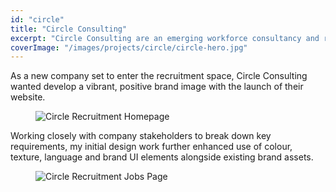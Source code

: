 ```yaml
---
id: "circle"
title: "Circle Consulting"
excerpt: "Circle Consulting are an emerging workforce consultancy and recruitment agaency based in Bath."
coverImage: "/images/projects/circle/circle-hero.jpg"
---
```


As a new company set to enter the recruitment space, Circle Consulting wanted develop a vibrant, positive brand image with the launch of their website.

<figure><img src='/images/projects/circle/circle-homepage.jpg' alt='Circle Recruitment Homepage'></figure>

Working closely with company stakeholders to break down key requirements, my initial design work further enhanced use of colour, texture, language and brand UI elements alongside existing brand assets.

<figure><img src='/images/projects/circle/circle-jobspage.jpg' alt='Circle Recruitment Jobs Page'></figure>
